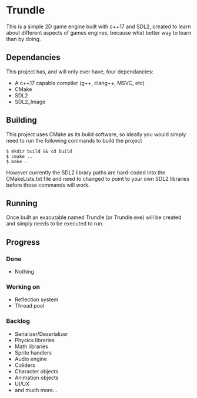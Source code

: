 # Trundle
This is a simple 2D game engine built with c++17 and SDL2, created to learn about different aspects of games engines, because what better way to learn than by doing.

## Dependancies
This project has, and will only ever have, four dependancies:
* A c++17 capable compiler (g++, clang++, MSVC, etc)
* CMake
* SDL2
* SDL2_Image

## Building
This project uses CMake as its build software, so ideally you would simply need to run the following commands to build the project
```
$ mkdir build && cd build
$ cmake ..
$ make .
```
However currently the SDL2 library paths are hard-coded into the CMakeLists.txt file and need to changed to point to your own SDL2 libraries before those commands will work.

## Running
Once built an exacutable named Trundle (or Trundle.exe) will be created and simply needs to be executed to run.

## Progress
### Done
* Nothing

### Working on
* Reflection system
* Thread pool

### Backlog
* Serializer/Deserializer
* Physics libraries
* Math libraries
* Sprite handlers
* Audio engine
* Coliders
* Character objects
* Animation objects
* UI/UX
* and much more...